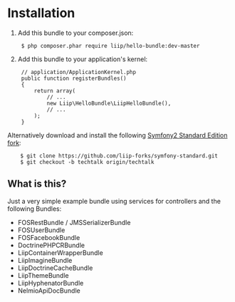 Installation
============

  1. Add this bundle to your composer.json:

          $ php composer.phar require liip/hello-bundle:dev-master

  2. Add this bundle to your application's kernel:

          // application/ApplicationKernel.php
          public function registerBundles()
          {
              return array(
                  // ...
                  new Liip\HelloBundle\LiipHelloBundle(),
                  // ...
              );
          }

  Alternatively download and install the following [Symfony2 Standard Edition fork](https://github.com/liip-forks/symfony-standard/tree/techtalk):

        $ git clone https://github.com/liip-forks/symfony-standard.git
        $ git checkout -b techtalk origin/techtalk

What is this?
-------------

Just a very simple example bundle using services for controllers and the following Bundles:

- FOSRestBundle / JMSSerializerBundle
- FOSUserBundle
- FOSFacebookBundle
- DoctrinePHPCRBundle
- LiipContainerWrapperBundle
- LiipImagineBundle
- LiipDoctrineCacheBundle
- LiipThemeBundle
- LiipHyphenatorBundle
- NelmioApiDocBundle
